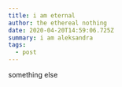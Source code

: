 ```yaml
---
title: i am eternal
author: the ethereal nothing
date: 2020-04-20T14:59:06.725Z
summary: i am aleksandra
tags:
  - post
---
```

something else
